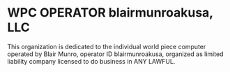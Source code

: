 # WPC OPERATOR blairmunroakusa, LLC

This organization is dedicated to the individual world piece computer operated by Blair Munro, operator ID blairmunroakusa, organized as limited liability company licensed to do business in ANY LAWFUL.
